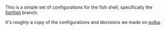 This is a simple set of configurations for the fish shell, specifically the [fishfish](http://ridiculousfish.com/shell/) branch.

It's roughly a copy of the configurations and decisions we made on [polka](http://github.com/evantravers/polka).
